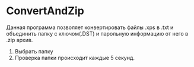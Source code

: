 # ConvertAndZip

Данная программа позволяет конвертировать файлы .xps в .txt и объединить папку с ключом(.DST) и парольную информацию от него в .zip архив.

1) Выбрать папку
2) Проверка папки происходит каждые 5 секунд.
